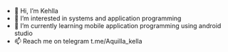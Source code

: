 - 👋 Hi, I’m Kehlla
- 👀 I’m interested in systems and application programming
- 🌱 I’m currently learning mobile application programming using android studio
- 📫 Reach me on telegram t.me/Aquilla_kella

<!---
Kehlla/Kehlla is a ✨ special ✨ repository because its `README.md` (this file) appears on your GitHub profile.
You can click the Preview link to take a look at your changes.
--->
